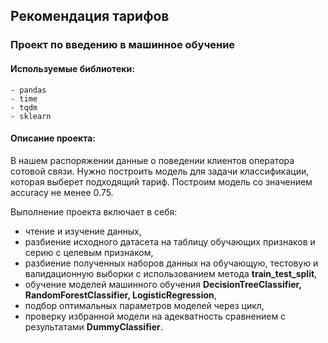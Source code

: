## Рекомендация тарифов
### Проект по введению в машинное обучение
#### Используемые библиотеки:
    - pandas
    - time
    - tqdm
    - sklearn


#### Описание проекта:
В нашем распоряжении данные о поведении клиентов оператора сотовой связи. Нужно построить модель для задачи классификации, которая выберет подходящий тариф. Построим модель со значением accuracy не менее 0.75. 

Выполнение проекта включает в себя:
- чтение и изучение данных,
- разбиение исходного датасета на таблицу обучающих признаков и серию с целевым признаком,
- разбиение полученных наборов данных на обучающую, тестовую и валидационную выборки с использованием метода **train_test_split**,
- обучение моделей машинного обучения **DecisionTreeClassifier, RandomForestClassifier, LogisticRegression**,
- подбор оптимальных параметров моделей через цикл,
- проверку избранной модели на адекватность сравнением с результатами **DummyClassifier**.






